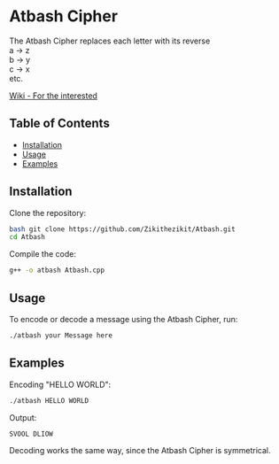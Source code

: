 # Atbash Cipher

The Atbash Cipher replaces each letter with its reverse <br/>
a -> z <br/>
b -> y <br/>
c -> x <br/>
etc.

[Wiki - For the interested](https://en.wikipedia.org/wiki/Atbash)

## Table of Contents
- [Installation](#installation)
- [Usage](#usage)
- [Examples](#examples)


## Installation
Clone the repository: 
```sh
bash git clone https://github.com/Zikithezikit/Atbash.git
cd Atbash
```
Compile the code:
```sh
g++ -o atbash Atbash.cpp
```

## Usage
To encode or decode a message using the Atbash Cipher, run:
```sh
./atbash your Message here
```

## Examples
Encoding "HELLO WORLD":
```sh
./atbash HELLO WORLD
```
Output:
```
SVOOL DLIOW
```
Decoding works the same way, since the Atbash Cipher is symmetrical.
